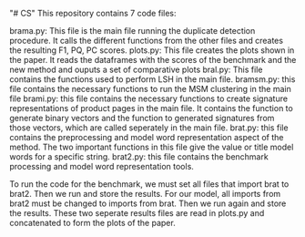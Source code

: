 "# CS" 
This repository contains 7 code files:

brama.py: This file is the main file running the duplicate detection procedure. It calls the different functions from the other files and creates the resulting F1, PQ, PC scores. 
plots.py: This file creates the plots shown in the paper. It reads the dataframes with the scores of the benchmark and the new method and ouputs a set of comparative plots
bral.py: This file contains the functions used to perform LSH in the main file.
bramsm.py: this file contains the necessary functions to run the MSM clustering in the main file
brami.py: this file contains the necessary functions to create signature representations of product pages in the main file. It contains the function to generate binary vectors and the function to generated signatures from those vectors, which are called seperately in the main file.
brat.py: this file contains the preprocessing and model word representation aspect of the method. The two important functions in this file give the value or title model words for a specific string. 
brat2.py: this file contains the benchmark processing and model word representation tools. 

To run the code for the benchmark, we must set all files that import brat to brat2. Then we run and store the results. For our model, all imports from brat2 must be changed to imports from brat. Then we run again and store the results. These two seperate results files are read in plots.py and concatenated to form the plots of the paper.
